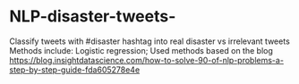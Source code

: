# NLP-disaster-tweets-
Classify tweets with #disaster hashtag into real disaster vs irrelevant tweets
Methods include: 
Logistic regression;
Used methods based on the blog https://blog.insightdatascience.com/how-to-solve-90-of-nlp-problems-a-step-by-step-guide-fda605278e4e
